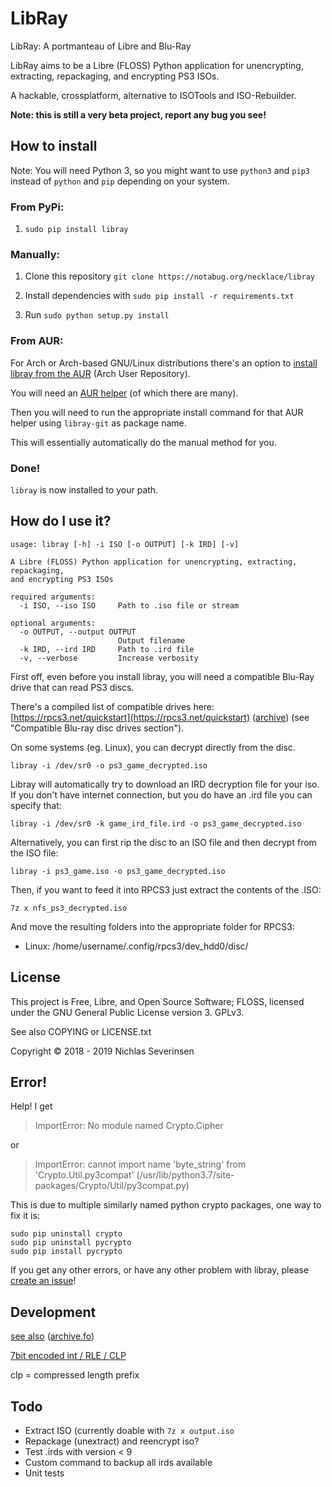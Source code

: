 # LibRay

LibRay: A portmanteau of Libre and Blu-Ray

LibRay aims to be a Libre (FLOSS) Python application for unencrypting,
extracting, repackaging, and encrypting PS3 ISOs.

A hackable, crossplatform, alternative to ISOTools and ISO-Rebuilder.

**Note: this is still a very beta project, report any bug you see!**

## How to install

Note: You will need Python 3, so you might want to use `python3` and `pip3` instead of `python` and `pip` depending on your system.

### From PyPi:

1. `sudo pip install libray`

### Manually:

1. Clone this repository ```git clone https://notabug.org/necklace/libray```

2. Install dependencies with ```sudo pip install -r requirements.txt```

3. Run ```sudo python setup.py install```

### From AUR:

For Arch or Arch-based GNU/Linux distributions there's an option to [install libray from the AUR](https://aur.archlinux.org/packages/libray-git/) (Arch User Repository).

You will need an [AUR helper](https://wiki.archlinux.org/index.php/AUR_helpers) (of which there are many).

Then you will need to run the appropriate install command for that AUR helper using `libray-git` as package name.

This will essentially automatically do the manual method for you.

### Done!

`libray` is now installed to your path.

## How do I use it?

```
usage: libray [-h] -i ISO [-o OUTPUT] [-k IRD] [-v]

A Libre (FLOSS) Python application for unencrypting, extracting, repackaging,
and encrypting PS3 ISOs

required arguments:
  -i ISO, --iso ISO     Path to .iso file or stream

optional arguments:
  -o OUTPUT, --output OUTPUT
                        Output filename
  -k IRD, --ird IRD     Path to .ird file
  -v, --verbose         Increase verbosity

```

First off, even before you install libray, you will need a compatible Blu-Ray drive that can read PS3 discs.

There's a compiled list of compatible drives here: [https://rpcs3.net/quickstart](https://rpcs3.net/quickstart) ([archive](https://web.archive.org/web/20190801060739/https://rpcs3.net/quickstart])) (see "Compatible Blu-ray disc drives section").


On some systems (eg. Linux), you can decrypt directly from the disc.

```
libray -i /dev/sr0 -o ps3_game_decrypted.iso
```

Libray will automatically try to download an IRD decryption file for your iso. If you don't have internet connection, but you do have an .ird file you can specify that:

```
libray -i /dev/sr0 -k game_ird_file.ird -o ps3_game_decrypted.iso
```

Alternatively, you can first rip the disc to an ISO file and then decrypt from the ISO file:

```
libray -i ps3_game.iso -o ps3_game_decrypted.iso
```

Then, if you want to feed it into RPCS3 just extract the contents of the .ISO:

```
7z x nfs_ps3_decrypted.iso
```

And move the resulting folders into the appropriate folder for RPCS3:

- Linux: /home/username/.config/rpcs3/dev_hdd0/disc/

## License

This project is Free, Libre, and Open Source Software; FLOSS, licensed under the GNU General Public License version 3. GPLv3.

See also COPYING or LICENSE.txt

Copyright © 2018 - 2019 Nichlas Severinsen

## Error!

Help! I get

> ImportError: No module named Crypto.Cipher

or

> ImportError: cannot import name 'byte_string' from 'Crypto.Util.py3compat' (/usr/lib/python3.7/site-packages/Crypto/Util/py3compat.py)

This is due to multiple similarly named python crypto packages, one way to fix it is:

```
sudo pip uninstall crypto
sudo pip uninstall pycrypto
sudo pip install pycrypto
```

If you get any other errors, or have any other problem with libray, please [create an issue](https://notabug.org/necklace/libray/issues/new)!

## Development

[see also](http://www.psdevwiki.com/ps3/Bluray_disc#Encryption) ([archive.fo](https://archive.fo/hN1E6))

[7bit encoded int / RLE / CLP](https://github.com/microsoft/referencesource/blob/1acafe20a789a55daa17aac6bb47d1b0ec04519f/mscorlib/system/io/binaryreader.cs#L582-L600)

clp = compressed length prefix

## Todo

- Extract ISO (currently doable with `7z x output.iso`
- Repackage (unextract) and reencrypt iso?
- Test .irds with version < 9
- Custom command to backup all irds available
- Unit tests

